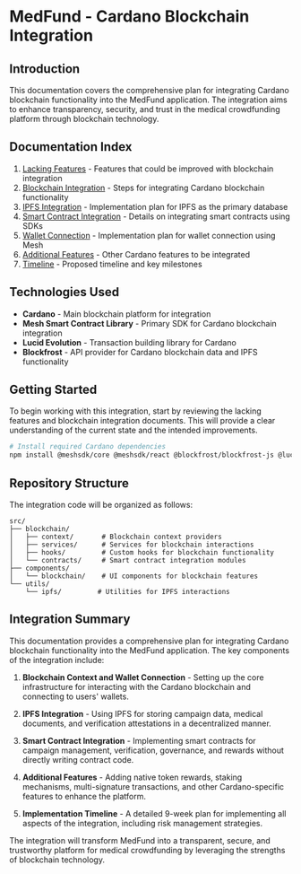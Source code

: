 # MedFund - Cardano Blockchain Integration

## Introduction
This documentation covers the comprehensive plan for integrating Cardano blockchain functionality into the MedFund application. The integration aims to enhance transparency, security, and trust in the medical crowdfunding platform through blockchain technology.

## Documentation Index

1. [Lacking Features](./lacking-features.md) - Features that could be improved with blockchain integration
2. [Blockchain Integration](./blockchain-integration.md) - Steps for integrating Cardano blockchain functionality
3. [IPFS Integration](./ipfs-integration.md) - Implementation plan for IPFS as the primary database
4. [Smart Contract Integration](./smart-contract-integration.md) - Details on integrating smart contracts using SDKs
5. [Wallet Connection](./wallet-connection.md) - Implementation plan for wallet connection using Mesh
6. [Additional Features](./additional-features.md) - Other Cardano features to be integrated
7. [Timeline](./timeline.md) - Proposed timeline and key milestones

## Technologies Used

- **Cardano** - Main blockchain platform for integration
- **Mesh Smart Contract Library** - Primary SDK for Cardano blockchain integration
- **Lucid Evolution** - Transaction building library for Cardano
- **Blockfrost** - API provider for Cardano blockchain data and IPFS functionality

## Getting Started

To begin working with this integration, start by reviewing the lacking features and blockchain integration documents. This will provide a clear understanding of the current state and the intended improvements.

```bash
# Install required Cardano dependencies
npm install @meshsdk/core @meshsdk/react @blockfrost/blockfrost-js @lucid-evolution/lucid
```

## Repository Structure

The integration code will be organized as follows:

```
src/
├── blockchain/
│   ├── context/       # Blockchain context providers
│   ├── services/      # Services for blockchain interactions
│   ├── hooks/         # Custom hooks for blockchain functionality
│   └── contracts/     # Smart contract integration modules
├── components/
│   └── blockchain/    # UI components for blockchain features
└── utils/
    └── ipfs/         # Utilities for IPFS interactions
```

## Integration Summary

This documentation provides a comprehensive plan for integrating Cardano blockchain functionality into the MedFund application. The key components of the integration include:

1. **Blockchain Context and Wallet Connection** - Setting up the core infrastructure for interacting with the Cardano blockchain and connecting to users' wallets.

2. **IPFS Integration** - Using IPFS for storing campaign data, medical documents, and verification attestations in a decentralized manner.

3. **Smart Contract Integration** - Implementing smart contracts for campaign management, verification, governance, and rewards without directly writing contract code.

4. **Additional Features** - Adding native token rewards, staking mechanisms, multi-signature transactions, and other Cardano-specific features to enhance the platform.

5. **Implementation Timeline** - A detailed 9-week plan for implementing all aspects of the integration, including risk management strategies.

The integration will transform MedFund into a transparent, secure, and trustworthy platform for medical crowdfunding by leveraging the strengths of blockchain technology.
